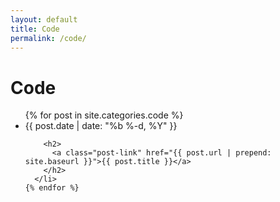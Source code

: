```yaml
---
layout: default
title: Code
permalink: /code/
---
```


<div class="home">

  <h1 class="page-heading">Code</h1>

  <ul class="post-list">
    {% for post in site.categories.code %}
      <li>
        <span class="post-meta">{{ post.date | date: "%b %-d, %Y" }}</span>

        <h2>
          <a class="post-link" href="{{ post.url | prepend: site.baseurl }}">{{ post.title }}</a>
        </h2>
      </li>
    {% endfor %}
  </ul>

</div>